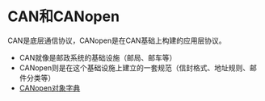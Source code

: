# CAN和CANopen

CAN是底层通信协议，CANopen是在CAN基础上构建的应用层协议。

- CAN就像是邮政系统的基础设施（邮局、邮车等）
- CANopen则是在这个基础设施上建立的一套规范（信封格式、地址规则、邮件分类等）
- [CANopen对象字典](CANopen对象字典.md)
